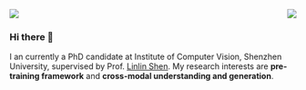 ![](https://komarev.com/ghpvc/?username=ydli-ai)
<img align="right" src="https://github-readme-stats.vercel.app/api?username=ydli-ai&show_icons=true&icon_color=CE1D2D&text_color=718096&bg_color=ffffff&hide_title=true" />

### Hi there 👋

I an currently a PhD candidate at Institute of Computer Vision, Shenzhen University, supervised by Prof. [Linlin Shen](https://scholar.google.com/citations?user=AZ_y9HgAAAAJ&hl=en).
My research interests are **pre-training framework** and **cross-modal understanding and generation**. 

<!--
**P01son6415/P01son6415** is a ✨ _special_ ✨ repository because its `README.md` (this file) appears on your GitHub profile.

Here are some ideas to get you started:

- 🔭 I’m currently working on ...
- 🌱 I’m currently learning ...
- 👯 I’m looking to collaborate on ...
- 🤔 I’m looking for help with ...
- 💬 Ask me about ...
- 📫 How to reach me: ...
- 😄 Pronouns: ...
- ⚡ Fun fact: ...
-->

